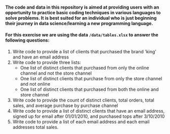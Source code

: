 #### The code and data in this repository is aimed at providing users with an opportunity to practice basic coding techniques in various languages to solve problems. It is best suited for an individual who is just beginning their journey in data science/learning a new programming language.

#### For this exercise we are using the data `/data/tables.xlsx` to answer the following questions:
1. Write code to provide a list of clients that purchased the brand 'king' and have an email address
2. Write code to provide three lists:
    - One list of distinct clients that purchased from only the online channel and not the store channel
    - One list of distinct clients that purchase from only the store channel and not online
    - One list of distinct clients that purchased from both the online and store channel
3. Write code to provide the count of distinct clients, total orders, total sales, and average purchase by purchase channel
4. Write code to provide a list of distinct clients that have an email address, signed up for email after 01/01/2010, and purchased tops after 3/10/2010
5. Write code to provide a list of each email address and each email addresses total sales.